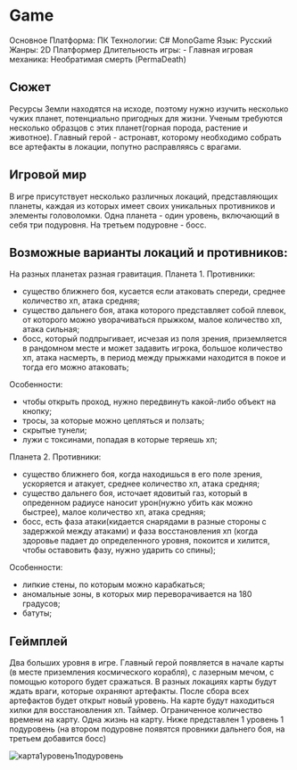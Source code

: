 # Game
Основное
Платформа: ПК
Технологии: C# MonoGame
Язык: Русский
Жанры: 2D Платформер
Длительность игры: -
Главная игровая механика: Необратимая смерть (PermaDeath)

## Сюжет
Ресурсы Земли находятся на исходе, поэтому нужно изучить несколько чужих планет, потенциально пригодных для жизни. Ученым требуются несколько образцов с этих планет(горная порода, растение и животное). Главный герой - астронавт, которому необходимо собрать все артефакты в локации, попутно расправляясь с врагами. 

## Игровой мир
В игре присутствует несколько различных локаций, представляющих планеты, каждая из которых имеет своих уникальных противников и элементы головоломки.
Одна планета - один уровень, включающий в себя три подуровня. На третьем подуровне - босс.

## Возможные варианты локаций и противников:

На разных планетах разная гравитация. 
Планета 1. 
Противники: 
* существо ближнего боя, кусается если атаковать спереди, среднее количество хп, атака средняя;
* существо дальнего боя, атака которого представляет собой плевок, от которого можно уворачиваться прыжком, малое количество хп, атака сильная;
* босс, который подпрыгивает, исчезая из поля зрения, приземляется в рандомном месте и может задавить игрока, большое количество хп, атака насмерть, в период между прыжками находится в покое и тогда его можно атаковать;

Особенности:
* чтобы открыть проход, нужно передвинуть какой-либо объект на кнопку;
* тросы, за которые можно цепляться и ползать;
* скрытые тунели;
* лужи с токсинами, попадая в которые теряешь хп;

Планета 2. 
Противники:
* существо ближнего боя, когда находишься в его поле зрения, ускоряется и атакует, среднее количество хп, атака средняя;
* существо дальнего боя, источает ядовитый газ, который в опреденном радиусе наносит урон(нужно убить как можно быстрее), малое количество хп, атака средняя;
* босс, есть фаза атаки(кидается снарядами в разные стороны с задержкой между атаками) и фаза восстановления хп (когда здоровье падает до определенного уровня, покоится и хилится, чтобы оставовить фазу, нужно ударить со спины);

Особенности:
* липкие стены, по которым можно карабкаться;
* аномальные зоны, в которых мир переворачивается на 180 градусов;
* батуты;

## Геймплей
Два больших уровня в игре. 
Главный герой появляется в начале карты (в месте приземления космического корабля), с лазерным мечом, с помощью которого будет сражаться.
В разных локациях карты будут ждать враги, которые охраняют артефакты.
После сбора всех артефактов будет открыт новый уровень.
На карте будут находиться хилки для восстановления хп. 
Таймер. Ограниченное количество времени на карту.
Одна жизнь на карту.
Ниже представлен 1 уровень 1 подуровень (на втором подуровне появятся провники дальнего боя, на третьем добавится босс)

![карта1уровень1подуровень](https://user-images.githubusercontent.com/131370089/233568308-e67f7c0c-e68a-4e14-a0c2-35d4f26cfd36.jpg)
